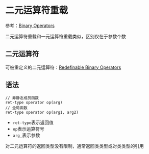 
# 二元运算符重载

参考：[Binary Operators](https://docs.microsoft.com/en-us/cpp/cpp/binary-operators?view=vs-2019)

二元运算符重载和一元运算符重载类似，区别仅在于参数个数

## 二元运算符

可被重定义的二元运算符：[Redefinable Binary Operators](https://docs.microsoft.com/en-us/cpp/cpp/binary-operators?view=vs-2019#redefinable-binary-operators)

## 语法

```
// 非静态成员函数
ret-type operator op(arg)
// 全局函数
ret-type operator op(arg1, arg2)
```

* `ret-type`表示返回值
* `op`表示运算符号
* `arg_`表示参数

对二元运算符的返回类型没有限制，通常返回类类型或对类类型的引用